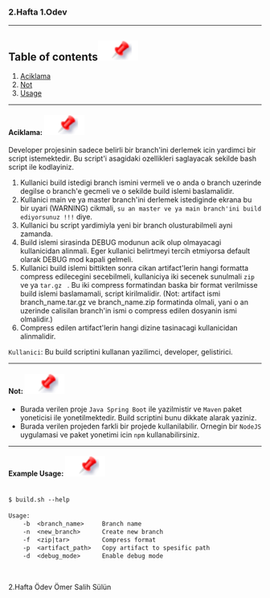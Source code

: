 

### 2.Hafta 1.Odev
---

## Table of contents[![](./docs/img/pin.svg)](#table-of-contents)

1. [Aciklama](#aciklama)
2. [Not](#not)
3. [Usage](#usage)

---

#### Aciklama: [![](./docs/img/pin.svg)](#aciklama)

Developer projesinin sadece belirli bir branch'ini derlemek icin yardimci bir script istemektedir. Bu script'i asagidaki ozellikleri saglayacak sekilde bash script ile kodlayiniz. 

1. Kullanici build istedigi branch ismini vermeli ve o anda o branch uzerinde degilse o branch'e gecmeli ve o sekilde build islemi baslamalidir.
2. Kullanici main ve ya master branch'ini derlemek istediginde ekrana bu bir uyari (WARNING) cikmali, `su an master ve ya main branch'ini build ediyorsunuz !!!` diye.
3. Kullanici bu script yardimiyla yeni bir branch olusturabilmeli ayni zamanda.
3. Build islemi sirasinda DEBUG modunun acik olup olmayacagi kullanicidan alinmali. Eger kullanici belirtmeyi tercih etmiyorsa default olarak DEBUG mod kapali gelmeli.
4. Kullanici build islemi bittikten sonra cikan artifact'lerin hangi formatta compress edilecegini secebilmeli, kullaniciya iki secenek sunulmali `zip` ve ya `tar.gz ` . Bu iki compress formatindan baska bir format verilmisse build islemi baslamamali, script kirilmalidir. (Not: artifact ismi branch_name.tar.gz ve branch_name.zip formatinda olmali, yani o an uzerinde calisilan branch'in ismi o compress edilen dosyanin ismi olmalidir.)
5. Compress edilen artifact'lerin hangi dizine tasinacagi kullanicidan alinmalidir.




`Kullanici`: Bu build scriptini kullanan yazilimci, developer, gelistirici.

---

#### Not: [![](./docs/img/pin.svg)](#not)

- Burada verilen proje `Java Spring Boot` ile yazilmistir ve `Maven` paket yoneticisi ile yonetilmektedir. Build scriptini bunu dikkate alarak yaziniz.
- Burada verilen projeden farkli bir projede kullanilabilir. Ornegin bir `NodeJS` uygulamasi ve paket yonetimi icin `npm` kullanabilirsiniz. 

---


#### Example Usage: [![](./docs/img/pin.svg)](#usage)

```shell

$ build.sh --help

Usage:
    -b  <branch_name>     Branch name
    -n  <new_branch>      Create new branch
    -f  <zip|tar>         Compress format
    -p  <artifact_path>   Copy artifact to spesific path
    -d  <debug_mode>      Enable debug mode



```


2.Hafta Ödev 
Ömer Salih Sülün